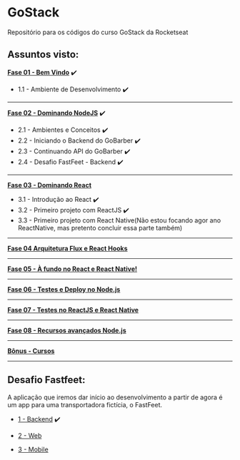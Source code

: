 # GoStack
Repositório para os códigos do curso GoStack da Rocketseat

## Assuntos visto:

[**Fase 01 - Bem Vindo**]() :heavy_check_mark:
  * 1.1 - Ambiente de Desenvolvimento :heavy_check_mark:

-------------------
[**Fase 02 - Dominando NodeJS**](https://github.com/Rickecr/GoStack/blob/master/01%20-%20NodeJS/README.md) :heavy_check_mark:
  * 2.1 - Ambientes e Conceitos :heavy_check_mark:
  * 2.2 - Iniciando o Backend do GoBarber :heavy_check_mark:
  * 2.3 - Continuando API do GoBarber :heavy_check_mark:
  * 2.4 - Desafio FastFeet - Backend :heavy_check_mark:

-------------------
[**Fase 03 - Dominando React**]()
  * 3.1 - Introdução ao React :heavy_check_mark:
  * 3.2 - Primeiro projeto com ReactJS :heavy_check_mark:
  * 3.3 - Primeiro projeto com React Native(Não estou focando agor ano ReactNative, mas pretento concluir essa parte também)

-------------------
[**Fase 04 Arquitetura Flux e React Hooks**]()


-------------------
[**Fase 05 - À fundo no React e React Native!**]()


-------------------
[**Fase 06 - Testes e Deploy no Node.js**]()


-------------------
[**Fase 07 - Testes no ReactJS e React Native**]()


-------------------
[**Fase 08 - Recursos avançados Node.js**]()


-------------------
[**Bônus - Cursos**]()


-------------------
## Desafio Fastfeet:
A aplicação que iremos dar início ao desenvolvimento a partir de agora é um app para uma transportadora fictícia, o FastFeet.

- [1 - Backend](https://github.com/Rickecr/GoStack/tree/master/01%20-%20NodeJS/Desafios/fastfeet) :heavy_check_mark:

- [2 - Web]()

- [3 - Mobile]()
